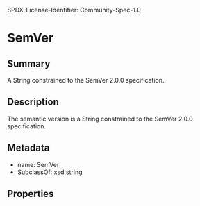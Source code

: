 SPDX-License-Identifier: Community-Spec-1.0

# SemVer

## Summary

A String constrained to the SemVer 2.0.0 specification.

## Description

The semantic version is a String constrained to the SemVer 2.0.0 specification.

## Metadata

- name: SemVer
- SubclassOf: xsd:string

## Properties

